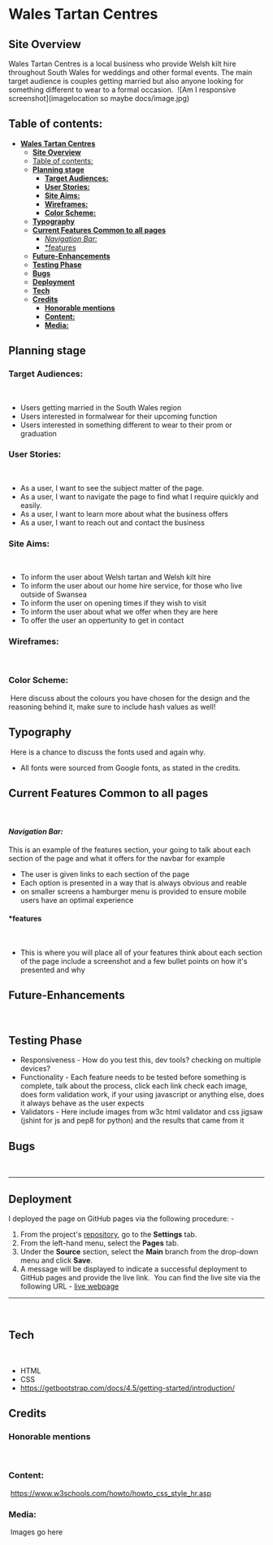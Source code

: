 # **Wales Tartan Centres**
## **Site Overview**
Wales Tartan Centres is a local business who provide Welsh kilt hire throughout South Wales for weddings and other formal events. The main target audience is couples getting married but also anyone looking for something different to wear to a formal occasion. 
​
![Am I responsive screenshot](imagelocation so maybe docs/image.jpg)
​
## Table of contents:
- [**Wales Tartan Centres**](#wales-tartan-centres)
  - [**Site Overview**](#site-overview)
  - [Table of contents:](#table-of-contents)
  - [**Planning stage**](#planning-stage)
    - [**Target Audiences:**](#target-audiences)
    - [**User Stories:**](#user-stories)
    - [**Site Aims:**](#site-aims)
    - [**Wireframes:**](#wireframes)
    - [**Color Scheme:**](#color-scheme)
  - [**Typography**](#typography)
  - [**Current Features Common to all pages**](#current-features-common-to-all-pages)
      - [*Navigation Bar:*](#navigation-bar)
      - [\*features](#features)
  - [**Future-Enhancements**](#future-enhancements)
  - [**Testing Phase**](#testing-phase)
  - [**Bugs**](#bugs)
  - [**Deployment**](#deployment)
  - [**Tech**](#tech)
  - [**Credits**](#credits)
    - [**Honorable mentions**](#honorable-mentions)
    - [**Content:**](#content)
    - [**Media:**](#media)
## **Planning stage**
### **Target Audiences:**
​
* Users getting married in the South Wales region 
* Users interested in formalwear for their upcoming function
* Users interested in something different to wear to their prom or graduation
​
### **User Stories:**
​
* As a user, I want to see the subject matter of the page.
* As a user, I want to navigate the page to find what I require quickly and easily.
* As a user, I want to learn more about what the business offers
* As a user, I want to reach out and contact the business
​
### **Site Aims:**
​
* To inform the user about Welsh tartan and Welsh kilt hire
* To inform the user about our home hire service, for those who live outside of Swansea
* To inform the user on opening times if they wish to visit
* To inform the user about what we offer when they are here
* To offer the user an oppertunity to get in contact
​
​
### **Wireframes:**
​
### **Color Scheme:**
​
Here discuss about the colours you have chosen for the design and the reasoning behind it, make sure to include hash values as well!
​
## **Typography**
​
Here is a chance to discuss the fonts used and again why.
​
* All fonts were sourced from Google fonts, as stated in the credits.
​
## **Current Features Common to all pages**
​
#### *Navigation Bar:*
This is an example of the features section, your going to talk about each section of the page and what it offers for the navbar for example
​
* The user is given links to each section of the page
* Each option is presented in a way that is always obvious and reable
* on smaller screens a hamburger menu is provided to ensure mobile users have an optimal experience
​
#### *features
​
* This is where you will place all of your features think about each section of the page include a screenshot and a few bullet points on how it's presented and why
​
## **Future-Enhancements**
​
## **Testing Phase**
* Responsiveness - How do you test this, dev tools? checking on multiple devices?
​
* Functionality - Each feature needs to be tested before something is complete, talk about the process, click each link check each image, does form validation work, if your using javascript or anything else, does it always behave as the user expects
​
* Validators - Here include images from w3c html validator and css jigsaw (jshint for js and pep8 for python) and the results that came from it
​
​
## **Bugs**
​
***
## **Deployment**
I deployed the page on GitHub pages via the following procedure: -
​
1. From the project's [repository](pageurl), go to the **Settings** tab.
2. From the left-hand menu, select the **Pages** tab.
3. Under the **Source** section, select the **Main** branch from the drop-down menu and click **Save**.
4. A message will be displayed to indicate a successful deployment to GitHub pages and provide the live link.
​
You  can find the live site via the following URL - [live webpage](https://yoururlhere)
***
​
## **Tech**
​
- HTML
- CSS
- <https://getbootstrap.com/docs/4.5/getting-started/introduction/>
​
## **Credits**
### **Honorable mentions**
​
### **Content:**
​
https://www.w3schools.com/howto/howto_css_style_hr.asp

### **Media:**
​
Images go here